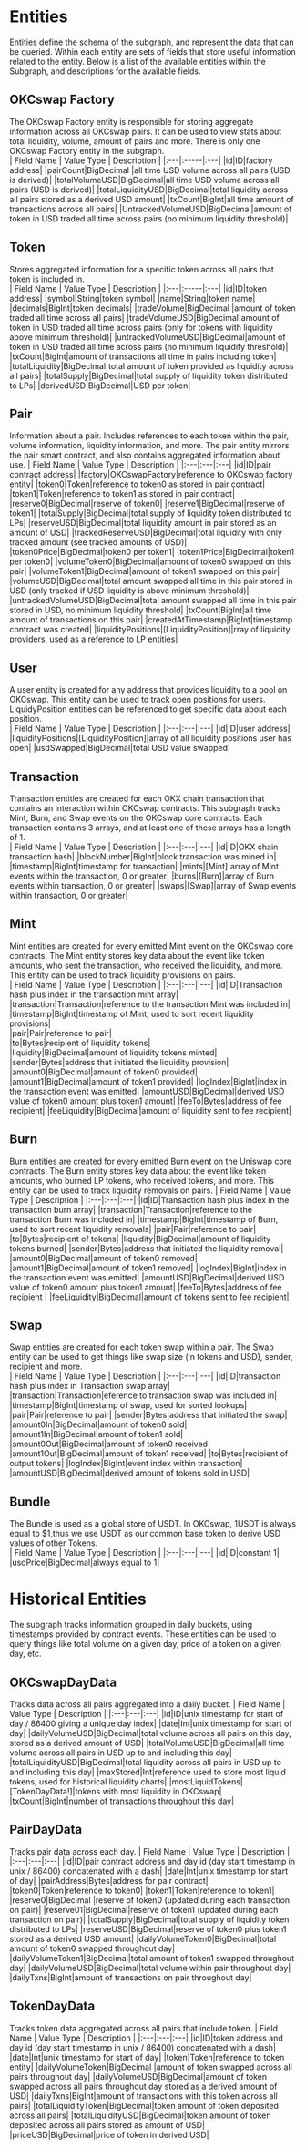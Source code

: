 # Entities
Entities define the schema of the subgraph, and represent the data that can be queried. Within each entity are sets of fields that store useful information related to the entity. Below is a list of the available entities within the Subgraph, and descriptions for the available fields.  

## OKCswap Factory
The OKCswap Factory entity is responsible for storing aggregate information across all OKCswap pairs. It can be used to view stats about total liquidity, volume, amount of pairs and more. There is only one OKCswap Factory entity in the subgraph.  
| Field Name  | Value Type  |  Description  |
|:---|:-----|:---|
|id|ID|factory address|
|pairCount|BigDecimal&nbsp;|all time USD volume across all pairs (USD is derived)|
|totalVolumeUSD|BigDecimal|all time USD volume across all pairs (USD is derived)|
|totalLiquidityUSD|BigDecimal|total liquidity across all pairs stored as a derived USD amount|
|txCount|BigInt|all time amount of transactions across all pairs|
|UntrackedVolumeUSD|BigDecimal|amount of token in USD traded all time across pairs (no minimum liquidity threshold)|  
## Token
Stores aggregated information for a specific token across all pairs that token is included in.  
| Field Name  | Value Type  |  Description  |
|:---|:-----|:---|
|id|ID|token address|
|symbol|String|token symbol|
|name|String|token name|
|decimals|BigInt|token decimals|
|tradeVolume|BigDecimal&nbsp;|amount of token traded all time across all pairs|
|tradeVolumeUSD|BigDecimal|amount of token in USD traded all time across pairs (only for tokens with liquidity above minimum threshold)|
|untrackedVolumeUSD|BigDecimal|amount of token in USD traded all time across pairs (no minimum liquidity threshold)|
|txCount|BigInt|amount of transactions all time in pairs including token|
|totalLiquidity|BigDecimal|total amount of token provided as liquidity across all pairs|
|totalSupply|BigDecimal|total supply of liquidity token distributed to LPs|
|derivedUSD|BigDecimal|USD per token|
## Pair  
Information about a pair. Includes references to each token within the pair, volume information, liquidity information, and more. The pair entity mirrors the pair smart contract, and also contains aggregated information about use.
| Field Name  | Value Type  |  Description  |
|:---|:---|:---|
|id|ID|pair contract address|
|factory|OKCswapFactory|reference to OKCswap factory entity|
|token0|Token|reference to token0 as stored in pair contract|
|token1|Token|reference to token1 as stored in pair contract|
|reserve0|BigDecimal|reserve of token0|
|reserve1|BigDecimal|reserve of token1|
|totalSupply|BigDecimal|total supply of liquidity token distributed to LPs|
|reserveUSD|BigDecimal|total liquidity amount in pair stored as an amount of USD|
|trackedReserveUSD|BigDecimal|total liquidity with only tracked amount (see tracked amounts of USD)|
|token0Price|BigDecimal|token0 per token1|
|token1Price|BigDecimal|token1 per token0|
|volumeToken0|BigDecimal|amount of token0 swapped on this pair|
|volumeToken1|BigDecimal|amount of token1 swapped on this pair|
|volumeUSD|BigDecimal|total amount swapped all time in this pair stored in USD (only tracked if USD liquidity is above minimum threshold)|
|untrackedVolumeUSD|BigDecimal|total amount swapped all time in this pair stored in USD, no minimum liquidity threshold|
|txCount|BigInt|all time amount of transactions on this pair|
|createdAtTimestamp|BigInt|timestamp contract was created|
|liquidityPositions|[LiquidityPosition]|rray of liquidity providers, used as a reference to LP entities|

## User  
A user entity is created for any address that provides liquidity to a pool on OKCswap. This entity can be used to track open positions for users. LiquidyPosition entities can be referenced to get specific data about each position.  
| Field Name  | Value Type  |  Description  |
|:---|:---|:---|
|id|ID|user address|
|liquidityPositions|[LiquidityPosition]|array of all liquidity positions user has open|
|usdSwapped|BigDecimal|total USD value swapped|
## Transaction  
Transaction entities are created for each OKX chain transaction that contains an interaction within OKCswap contracts. This subgraph tracks Mint, Burn, and Swap events on the OKCswap core contracts. Each transaction contains 3 arrays, and at least one of these arrays has a length of 1.  
| Field Name  | Value Type  |  Description  |
|:---|:---|:---|
|id|ID|OKX chain transaction hash|
|blockNumber|BigInt|block transaction was mined in|
|timestamp|BigInt|timestamp for transaction|
|mints|[Mint]|array of Mint events within the transaction, 0 or greater|
|burns|[Burn]|array of Burn events within transaction, 0 or greater|
|swaps|[Swap]|array of Swap events within transaction, 0 or greater|
## Mint
Mint entities are created for every emitted Mint event on the OKCswap core contracts. The Mint entity stores key data about the event like token amounts, who sent the transaction, who received the liquidity, and more. This entity can be used to track liquidity provisions on pairs.  
| Field Name  | Value Type  |  Description  |
|:---|:---|:---|
|id|ID|Transaction hash plus index in the transaction mint array|  
|transaction|Transaction|reference to the transaction Mint was included in|  
|timestamp|BigInt|timestamp of Mint, used to sort recent liquidity provisions|  
|pair|Pair|reference to pair|  
|to|Bytes|recipient of liquidity tokens|  
|liquidity|BigDecimal|amount of liquidity tokens minted|  
|sender|Bytes|address that initiated the liquidity provision|
|amount0|BigDecimal|amount of token0 provided|
|amount1|BigDecimal|amount of token1 provided|
|logIndex|BigInt|index in the transaction event was emitted|
|amountUSD|BigDecimal|derived USD value of token0 amount plus token1 amount|
|feeTo|Bytes|address of fee recipient|
|feeLiquidity|BigDecimal|amount of liquidity sent to fee recipient|
## Burn 
Burn entities are created for every emitted Burn event on the Uniswap core contracts. The Burn entity stores key data about the event like token amounts, who burned LP tokens, who received tokens, and more. This entity can be used to track liquidity removals on pairs. 
| Field Name  | Value Type  |  Description  |
|:---|:---|:---|
|id|ID|Transaction hash plus index in the transaction burn array| 
|transaction|Transaction|reference to the transaction Burn was included in| 
|timestamp|BigInt|timestamp of Burn, used to sort recent liquidity removals| 
|pair|Pair|reference to pair| 
|to|Bytes|recipient of tokens| 
|liquidity|BigDecimal|amount of liquidity tokens burned| 
|sender|Bytes|address that initiated the liquidity removal| 
|amount0|BigDecimal|amount of token0 removed| 
|amount1|BigDecimal|amount of token1 removed| 
|logIndex|BigInt|index in the transaction event was emitted| 
|amountUSD|BigDecimal|derived USD value of token0 amount plus token1 amount| 
|feeTo|Bytes|address of fee recipient | 
|feeLiquidity|BigDecimal|amount of tokens sent to fee recipient|
## Swap
 Swap entities are created for each token swap within a pair. The Swap entity can be used to get things like swap size (in tokens and USD), sender, recipient and more.   
| Field Name  | Value Type  |  Description  |
|:---|:---|:---|
|id|ID|transaction hash plus index in Transaction swap array|
|transaction|Transaction|eference to transaction swap was included in|
|timestamp|BigInt|timestamp of swap, used for sorted lookups|
|pair|Pair|reference to pair|
|sender|Bytes|address that initiated the swap|
|amount0In|BigDecimal|amount of token0 sold|
|amount1In|BigDecimal|amount of token1 sold|
|amount0Out|BigDecimal|amount of token0 received|
|amount1Out|BigDecimal|amount of token1 received|
|to|Bytes|recipient of output tokens|
|logIndex|BigInt|event index within transaction|
|amountUSD|BigDecimal|derived amount of tokens sold in USD|
## Bundle
The Bundle is used as a global store of USDT. In OKCswap, 1USDT is always equal to $1,thus we use USDT as our common base token to derive  USD values of other Tokens.  
| Field Name  | Value Type  |  Description  |
|:---|:---|:---|
|id|ID|constant 1|
|usdPrice|BigDecimal|always equal to 1|
# Historical Entities
The subgraph tracks information grouped in daily buckets, using timestamps provided by contract events. These entities can be used to query things like total volume on a given day, price of a token on a given day, etc.
## OKCswapDayData
Tracks data across all pairs aggregated into a daily bucket.
| Field Name  | Value Type  |  Description  |
|:---|:---|:---|
|id|ID|unix timestamp for start of day / 86400 giving a unique day index|
|date|Int|unix timestamp for start of day|
|dailyVolumeUSD|BigDecimal|total volume across all pairs on this day, stored as a derived amount of USD|
|totalVolumeUSD|BigDecimal|all time volume across all pairs in USD up to and including this day|
|totalLiquidityUSD|BigDecimal|total liquidity across all pairs in USD up to and including this day|
|maxStored|Int|reference used to store most liquid tokens, used for historical liquidity charts|
|mostLiquidTokens|[TokenDayData!]|tokens with most liquidity in OKCswap|
|txCount|BigInt|number of transactions throughout this day|
## PairDayData 
Tracks pair data across each day.
| Field Name  | Value Type  |  Description  |
|:---|:---|:---|
|id|ID|pair contract address and day id (day start timestamp in unix / 86400) concatenated with a dash|
|date|Int|unix timestamp for start of day|
|pairAddress|Bytes|address for pair contract|
|token0|Token|reference to token0|
|token1|Token|reference to token1|
|reserve0|BigDecimal&nbsp;|reserve of token0 (updated during each transaction on pair)|
|reserve01|BigDecimal|reserve of token1 (updated during each transaction on pair)|
|totalSupply|BigDecimal|total supply of liquidity token distributed to LPs|
|reserveUSD|BigDecimal|reserve of token0 plus token1 stored as a derived USD amount|
|dailyVolumeToken0|BigDecimal|total amount of token0 swapped throughout day|
|dailyVolumeToken1|BigDecimal|total amount of token1 swapped throughout day|
|dailyVolumeUSD|BigDecimal|total volume within pair throughout day|
|dailyTxns|BigInt|amount of transactions on pair throughout day|
## TokenDayData 
Tracks token data aggregated across all pairs that include token.
| Field Name  | Value Type  |  Description  |
|:---|:---|:---|
|id|ID|token address and day id (day start timestamp in unix / 86400) concatenated with a dash|
|date|Int|unix timestamp for start of day|
|token|Token|reference to token entity|
|dailyVolumeToken|BigDecimal&nbsp;|amount of token swapped across all pairs throughout day|
|dailyVolumeUSD|BigDecimal|amount of token swapped across all pairs throughout day stored as a derived amount of USD|
|dailyTxns|BigInt|amount of transactions with this token across all pairs|
|totalLiquidityToken|BigDecimal|token amount of token deposited across all pairs|
|totalLiquidityUSD|BigDecimal|token amount of token deposited across all pairs stored as amount of USD|
|priceUSD|BigDecimal|price of token in derived USD|
